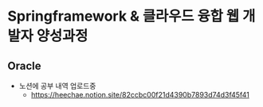 # Springframework & 클라우드 융합 웹 개발자 양성과정
## Oracle
* 노션에 공부 내역 업로드중 <br>
  - https://heechae.notion.site/82ccbc00f21d4390b7893d74d3f45f41
